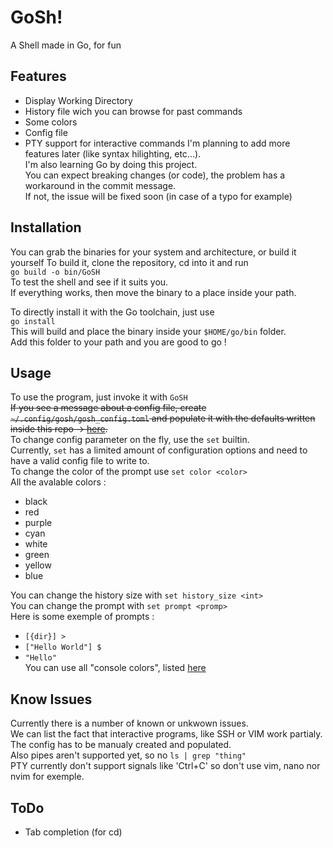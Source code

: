 <!-- Synced from https://github.com/Alexandre1a/GoSH (Tue Sep 16 01:44:02 UTC 2025) -->

# GoSh!
A Shell made in Go, for fun  
## Features
- Display Working Directory
- History file wich you can browse for past commands
- Some colors
- Config file
- PTY support for interactive commands
I'm planning to add more features later (like syntax hilighting, etc...).  
I'm also learning Go by doing this project.  
You can expect breaking changes (or code), the problem has a workaround in the commit message.  
If not, the issue will be fixed soon (in case of a typo for example)  

## Installation
You can grab the binaries for your system and architecture, or build it yourself
To build it, clone the repository, cd into it and run  
`go build -o bin/GoSH`  
To test the shell and see if it suits you.  
If everything works, then move the binary to a place inside your path.  

To directly install it with the Go toolchain, just use  
`go install`  
This will build and place the binary inside your `$HOME/go/bin` folder.  
Add this folder to your path and you are good to go !  

## Usage
To use the program, just invoke it with `GoSH`  
~~If you see a message about a config file, create `~/.config/gosh/gosh_config.toml` and populate it with the defaults written inside this repo -> [here](/defaults.toml).~~  
To change config parameter on the fly, use the `set` builtin.  
Currently, `set` has a limited amount of configuration options and need to have a valid config file to write to.  
To change the color of the prompt use `set color <color>`  
All the avalable colors :
  - black
  - red
  - purple
  - cyan
  - white
  - green
  - yellow
  - blue   

You can change the history size with `set history_size <int>`  
You can change the prompt with `set prompt <promp>`  
Here is some exemple of prompts :  
  - `[{dir}] > `
  - `["Hello World"] $ `
  - `"Hello" `  
You can use all "console colors", listed [here](https://gist.github.com/kamito/704813)  

## Know Issues
Currently there is a number of known or unkwown issues.  
We can list the fact that interactive programs, like SSH or VIM work partialy.  
The config has to be manualy created and populated.  
Also pipes aren't supported yet, so no `ls | grep "thing"`  
PTY currently don't support signals like 'Ctrl+C' so don't use vim, nano nor nvim for exemple.  

## ToDo
- Tab completion (for cd)
